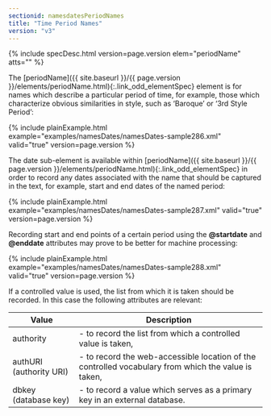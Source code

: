 ```yaml
---
sectionid: namesdatesPeriodNames
title: "Time Period Names"
version: "v3"
---
```






{% include specDesc.html version=page.version elem="periodName" atts="" %}



The [periodName]({{ site.baseurl }}/{{ page.version }}/elements/periodName.html){:.link_odd_elementSpec} element is for names which describe a particular
period of time, for example, those which characterize obvious similarities in style,
such as
‘Baroque’ or ‘3rd Style Period’:

{% include plainExample.html example="examples/namesDates/namesDates-sample286.xml" valid="true" version=page.version %}


The date sub-element is available within [periodName]({{ site.baseurl }}/{{ page.version }}/elements/periodName.html){:.link_odd_elementSpec} in order to
record any dates associated with the name that should be captured in the text, for
example,
start and end dates of the named period:

{% include plainExample.html example="examples/namesDates/namesDates-sample287.xml" valid="true" version=page.version %}

Recording start and end points of a certain period using the **@startdate** and
**@enddate** attributes may prove to be better for machine processing:

{% include plainExample.html example="examples/namesDates/namesDates-sample288.xml" valid="true" version=page.version %}

If a controlled value is used, the list from which it is taken should be recorded.
In this
case the following attributes are relevant:

<table class="table table-striped">
   <thead>
      <tr>
         <th>Value</th>
         <th>Description</th>
      </tr>
   </thead>
   <tbody>
      <tr>
         <td><span class="att">authority</span></td>
         <td> - to record the list from which a controlled value is taken,</td>
      </tr>
      <tr>
         <td><span class="att">authURI</span> (authority URI)
         </td>
         <td> - to record the web-accessible location of the controlled vocabulary from which the
            value is taken,
         </td>
      </tr>
      <tr>
         <td><span class="att">dbkey</span> (database key)
         </td>
         <td> - to record a value which serves as a primary key in an external database.</td>
      </tr>
   </tbody>
</table>


